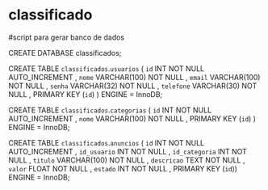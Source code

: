 # classificado
#script para gerar banco de dados

CREATE DATABASE classificados;

CREATE TABLE `classificados`.`usuarios` 
( `id` INT NOT NULL AUTO_INCREMENT ,
 `nome` VARCHAR(100) NOT NULL ,
 `email` VARCHAR(100) NOT NULL ,
 `senha` VARCHAR(32) NOT NULL ,
 `telefone` VARCHAR(30) NOT NULL ,
 PRIMARY KEY (`id`)
 ) ENGINE = InnoDB;
 
 
 CREATE TABLE `classificados`.`categorias`
 ( `id` INT NOT NULL AUTO_INCREMENT ,
 `nome` VARCHAR(100) NOT NULL ,
 PRIMARY KEY (`id`)
 ) ENGINE = InnoDB;
 
 CREATE TABLE `classificados`.`anuncios`
 ( `id` INT NOT NULL AUTO_INCREMENT ,
 `id_usuario` INT NOT NULL ,
 `id_categoria` INT NOT NULL , 
 `titulo` VARCHAR(100) NOT NULL ,
 `descricao` TEXT NOT NULL ,
 `valor` FLOAT NOT NULL ,
 `estado` INT NOT NULL ,
 PRIMARY KEY (`id`)) ENGINE = InnoDB;
